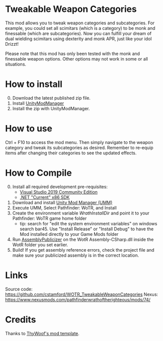 # Tweakable Weapon Categories

This mod allows you to tweak weapon categories and subcategories. For example, you could set all scimitars (which is a category) to be monk and finessable (which are subcategories). Now you can fulfill your dream of dual wielding scimitars using dexterity and monk APR, just like your idol Drizzt!

Please note that this mod has only been tested with the monk and finessable weapon options. Other options may not work in some or all situations.

# How to install

0. Download the latest published zip file.
1. Install [UnityModManager](https://www.nexusmods.com/site/mods/21)
2. Install the zip with UnityModManager.

# How to use

Ctrl + F10 to access the mod menu. Then simply navigate to the weapon category and tweak its subcategories as desired. Remember to re-equip items after changing their categories to see the updated effects.

# How to Compile

0. Install all required development pre-requisites:
	- [Visual Studio 2019 Community Edition](https://visualstudio.microsoft.com/downloads/)
	- [.NET "Current" x86 SDK](https://dotnet.microsoft.com/download/visual-studio-sdks)
1. Download and install [Unity Mod Manager (UMM)](https://www.nexusmods.com/site/mods/21)
2. Execute UMM, Select Pathfinder: WoTR, and Install
3. Create the environment variable *WrathInstallDir* and point it to your Pathfinder: WoTR game home folder
	- tip: search for "edit the system environment variables" on windows search bar45. Use "Install Release" or "Install Debug" to have the Mod installed directly to your Game Mods folder
4. Run [AssemblyPublicizer](https://github.com/CabbageCrow/AssemblyPublicizer) on the WotR Assembly-CSharp.dll inside the WotR folder you set earlier.
5. Build! If you get assembly reference errors, check the project file and make sure your publicized assembly is in the correct location.

# Links

Source code: https://github.com/cstamford/WOTR_TweakableWeaponCategories
Nexus: https://www.nexusmods.com/pathfinderwrathoftherighteous/mods/74/

# Credits

Thanks to [ThyWoof's mod template](https://github.com/ThyWoof/PathfinderWoTRModTemplate).

